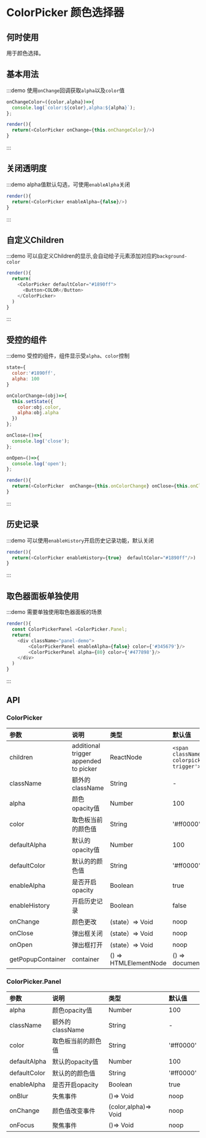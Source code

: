 # ColorPicker 颜色选择器

## 何时使用

用于颜色选择。

## 基本用法

:::demo 使用`onChange`回调获取`alpha`以及`color`值

```js
onChangeColor=({color,alpha})=>{
  console.log(`color:${color},alpha:${alpha}`);
};

render(){
  return(<ColorPicker onChange={this.onChangeColor}/>)
}
```
:::

## 关闭透明度

:::demo alpha值默认勾选，可使用`enableAlpha`关闭

```js
render(){
  return(<ColorPicker enableAlpha={false}/>)
}
```
:::

## 自定义Children

:::demo 可以自定义Children的显示,会自动给子元素添加对应的`background-color`

```js
render(){
  return(
    <ColorPicker defaultColor="#1890ff">
      <Button>COLOR</Button>
    </ColorPicker>
  )
}
```
:::

## 受控的组件

:::demo 受控的组件，组件显示受`alpha`、`color`控制

```js
state={
  color:'#1890ff',
  alpha: 100
}

onColorChange=(obj)=>{
  this.setState({
    color:obj.color,
    alpha:obj.alpha
  })
};

onClose=()=>{
  console.log('close');
};

onOpen=()=>{
  console.log('open');
};

render(){
  return(<ColorPicker  onChange={this.onColorChange} onClose={this.onClose} onOpen={this.onOpen} color={this.state.color} alpha={this.state.alpha}/>  )
}
```
:::

## 历史记录

:::demo 可以使用`enableHistory`开启历史记录功能，默认关闭

```js
render(){
  return(<ColorPicker enableHistory={true}  defaultColor="#1890ff"/>)
}
```
:::

## 取色器面板单独使用

:::demo 需要单独使用取色器面板的场景
```js
render(){
  const ColorPickerPanel =ColorPicker.Panel;
  return(
    <div className="panel-demo"> 
        <ColorPickerPanel enableAlpha={false} color={'#345679'}/>
        <ColorPickerPanel alpha={80} color={'#477898'}/>
    </div>
  )
}
```
:::

<style>
.panel-demo .u-color-picker-panel{
   display:inline-block;
   margin-right:20px;
}
</style>

## API

### ColorPicker

| 参数                 |说明                                                 | 类型                                                                      | 默认值                                               |
|:---------------------|:------------------------------------------------------------|:--------------------------------------------------------------------------|:------------------------------------------------------|
| children             | additional trigger appended to picker                       | ReactNode                                                                      | `<span className='react-colorpicker-trigger'></span>` |
| className            | 额外的className                    |String                                                                    | -                                                  | 
| alpha                | 颜色opacity值                                       |Number                                                                    | 100                                                 | 
| color                | 取色板当前的颜色值                        |String                                                                    | '#ff0000'                                            | 
| defaultAlpha         | 默认的opacity值                                        |Number                                                                    | 100                                                | 
| defaultColor         | 默认的的颜色值                        |String                                                                    | '#ff0000'                                             | 
| enableAlpha          | 是否开启opacity                                      |Boolean                                                                   | true                                                |
| enableHistory        | 开启历史记录                                     |Boolean                                                                    |     false                                                  | 
| onChange             | 颜色更改                                           |(state）=> Void                                                                  | noop                                                  | 
| onClose              | 弹出框关闭                               |(state）=> Void                                                                  | noop                                                  | 
| onOpen               | 弹出框打开                                |(state）=> Void                                                                   | noop                                                  |
| getPopupContainer    | container                   |() => HTMLElementNode                                                        | () => document.body                   | 

### ColorPicker.Panel

| 参数         |  说明                                    |类型      | 默认值      |
|:-------------|:-----------------------------------------------|:---------|:----------|
| alpha        | 颜色opacity值                           | Number   | 100     | 
| className    | 额外的className       | String   | -   |
| color        | 取色板当前的颜色值           | String   | '#ff0000' |
| defaultAlpha | 默认的opacity值                           | Number   | 100     |
| defaultColor | 默认的的颜色值           | String   | '#ff0000' |
| enableAlpha  | 是否开启opacity                         | Boolean  | true    | 
| onBlur       | 失焦事件                        | ()=> Void  |      noop     |
| onChange     | 颜色值改变事件                      | (color,alpha)=> Void  |     noop      |
| onFocus      | 聚焦事件                      | ()=> Void  |      noop     |

